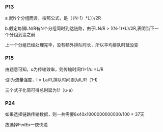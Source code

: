 ### P13

a.就N个分组而言，按照公式，是（（N-1）*L）)/2R

b.假定每隔LN/R有N个分组同时到达链路，由于LN/R > ((N-1)*L)/2R,表明当下一个分组到达之前

   上一个分组已经处理完毕，没有额外排队时长，所以平均排队时延没变

### P15

由题意可知，u为传输效率，则传输时间t1=1/u =L/R

设I为流量强度，I = La/R,排队时间则为IL/R（1-I)

三个式子化简可得总时延为1/（u-a）

### P24

如果选择链路传输数据，则一共需要8x40x1000000000000/100 = 37天

故选择FedEx一夜快递
